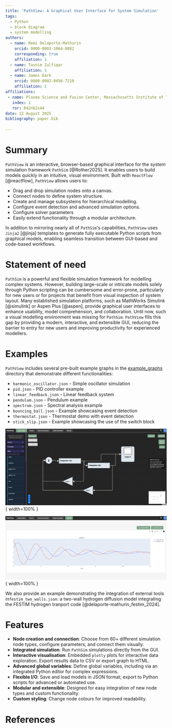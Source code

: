 ```yaml
---
title: 'PathView: A Graphical User Interface for System Simulation'
tags:
  - Python
  - block diagram
  - system modelling
authors:
  - name: Remi Delaporte-Mathurin
    orcid: 0000-0003-1064-8882
    corresponding: true
    affiliation: 1
  - name: Tasnim Zulfiqar
    affiliation: 1
  - name: James Dark
    orcid: 0000-0002-0456-7210
    affiliation: 1
affiliations:
 - name: Plasma Science and Fusion Center, Massachusetts Institute of Technology, Cambridge, 02139, USA
   index: 1
   ror: 042nb2s44
date: 12 August 2025
bibliography: paper.bib

---
```


# Summary

`PathView` is an interactive, browser-based graphical interface for the system simulation framework `PathSim` [@Rother2025]. It enables users to build models quickly in an intuitive, visual environment. Built with `ReactFlow` [@reactflow], `PathView` allows users to:

- Drag and drop simulation nodes onto a canvas.
- Connect nodes to define system structure.
- Create and manage subsystems for hierarchical modelling.
- Configure event detection and advanced simulation options.
- Configure solver parameters
- Easily extend functionality through a modular architecture.

In addition to mirroring nearly all of `PathSim`'s capabilities, `PathView` uses `Jinja2` [@jinja] templates to generate fully executable Python scripts from graphical models, enabling seamless transition between GUI-based and code-based workflows.

# Statement of need

`PathSim` is a powerful and flexible simulation framework for modelling complex systems. However, building large-scale or intricate models solely through Python scripting can be cumbersome and error-prone, particularly for new users or for projects that benefit from visual inspection of system layout.
Many established simulation platforms, such as MathWorks Simulink [@simulink] or Aspen Plus [@aspen], provide graphical user interfaces to enhance usability, model comprehension, and collaboration. Until now, such a visual modelling environment was missing for `PathSim`.
`PathView` fills this gap by providing a modern, interactive, and extensible GUI, reducing the barrier to entry for new users and improving productivity for experienced modellers.

# Examples

`PathView` includes several pre-built example graphs in the [example_graphs](https://github.com/festim-dev/pathview/tree/main/example_graphs) directory that demonstrate different functionalities:
   
- ``harmonic_oscillator.json`` - Simple oscillator simulation
- ``pid.json`` - PID controller example
- ``linear_feedback.json`` - Linear feedback system
- ``pendulum.json`` - Pendulum example
- ``spectrum.json`` - Spectral analysis example
- ``bouncing_ball.json`` - Example showcasing event detection
- ``thermostat.json`` - Thermostat demo with event detection
- ``stick_slip.json`` - Example showcasing the use of the switch block

![Graph editor tab (harmonic oscillator demo).\label{fig:example}](example.png){ width=100% }

![Results tab with interactive graph (harmonic oscillator demo).\label{fig:example_results}](example_results.png){ width=100% }

We also provide an example demonstrating the integration of external tools in``festim_two_walls.json``: a two-wall hydrogen diffusion model integrating the FESTIM hydrogen tranport code [@delaporte-mathurin_festim_2024].

# Features

- **Node creation and connection**: Choose from 60+ different simulation node types, configure parameters, and connect them visually.
- **Integrated simulation**: Run `PathSim` simulations directly from the GUI.
- **Interactive visualisation**: Embedded `plotly` plots for interactive data exploration. Export results data to CSV or export graph to HTML.
- **Advanced global variables**: Define global variables, including via an integrated Python editor for complex expressions.
- **Flexible I/O**: Save and load models in JSON format; export to Python scripts for advanced or automated use.
- **Modular and extensible**: Designed for easy integration of new node types and custom functionality.
- **Custom styling**: Change node colours for improved readability.


# References